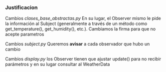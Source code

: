 ### Justificacion

Cambios *clases_base_abstractas.py* 
En su lugar, el Observer mismo le pide la información al Subject (generalmente a través de un método como get_temperature(), get_humidity(), etc.). Cambiamos la firma para que no acepte parametros

Cambios *subject.py*
Queremos **avisar** a cada observador que hubo un cambio

Cambios *display.py*
los Observer  tienen que ajustar update() para no recibir parámetros y en su lugar consultar al WeatherData
